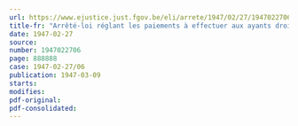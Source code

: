 ```yaml
---
url: https://www.ejustice.just.fgov.be/eli/arrete/1947/02/27/1947022706/justel
title-fr: "Arrêté-loi réglant les paiements à effectuer aux ayants droit des personnes rétribuées par l'Etat, décédées ou non encore rentrées au pays par le fait de la guerre et dont les rétributions sont fixées par la loi"
date: 1947-02-27
source:
number: 1947022706
page: 888888
case: 1947-02-27/06
publication: 1947-03-09
starts:
modifies:
pdf-original:
pdf-consolidated:
---
```


